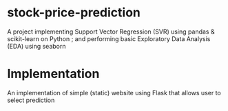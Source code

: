 # stock-price-prediction
A project implementing Support Vector Regression (SVR) using pandas &amp; scikit-learn on Python ; and performing basic Exploratory Data Analysis (EDA) using seaborn

# Implementation
An implementation of simple (static) website using Flask that allows user to select prediction
